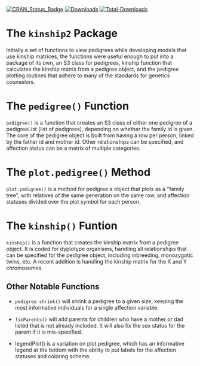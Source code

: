 
[![CRAN_Status_Badge](http://www.r-pkg.org/badges/version/kinship2)](https://CRAN.R-project.org/package=kinship2)
[![Downloads](http://cranlogs.r-pkg.org/badges/kinship2)](https://CRAN.R-project.org/package=kinship2)
[![Total-Downloads](https://cranlogs.r-pkg.org/badges/grand-total/kinship2)](https://CRAN.R-project.org/package=kinship2)

# The `kinship2` Package
Initially a set of functions to view pedigrees while developing models that use kinship matrices, the functions were useful enough to put into a package of its own, an S3 class for pedigrees, kinship function that calculates the kinship matrix from a pedigree object, and the pedigree plotting routines that adhere to many of the standards for genetics counselors.

# The `pedigree()` Function

`pedigree()` is a function that creates an S3 class of either one pedigree of a pedigreeList (list of pedigrees), depending on whether the family id is given. The core of the pedigree object is built from having a row per person, linked by the father id and mother id. Other relationships can be specified, and affection status can be a matrix of multiple categories.

# The `plot.pedigree()` Method

`plot.pedigree()` is a method for pedigree a object that plots as a "family tree", with relatives of the same generation on the same row, and affection statuses divided over the plot symbol for each person. 


# The `kinship()` Funtion

`kinship()` is a function that creates the kinship matrix from a pedigree object. It is coded for dyplotype organisms, handling all relationships that can be specified for the pedigree object, including inbreeding, monozygotic twins, etc. A recent addition is handling the kinship matrix for the X and Y chromosomes.  

## Other Notable Functions

* `pedigree.shrink()` will shrink a pedigree to a given size, keeping the most informative individuals for a single affection variable.

* `fixParents()` will add parents for children who have a mother or dad listed that is not already included. It will also fix the sex status for the parent if it is mis-specified.

* legendPlot() is a variation on plot.pedigree, which has an informative legend at the bottom with the ability to put labels for the affection statuses and coloring scheme. 

